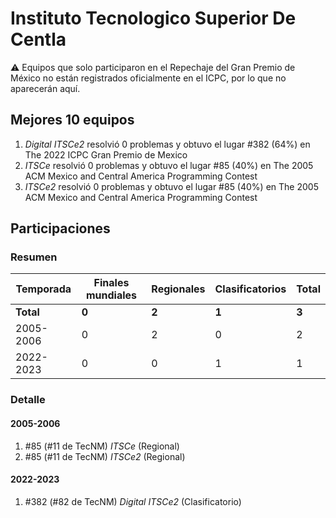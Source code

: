 # Instituto Tecnologico Superior De Centla

:warning: Equipos que solo participaron en el Repechaje del Gran Premio de México no están registrados oficialmente en el ICPC, por lo que no aparecerán aquí.

## Mejores 10 equipos

1. _Digital ITSCe2_ resolvió 0 problemas y obtuvo el lugar #382 (64%) en The 2022 ICPC Gran Premio de Mexico
1. _ITSCe_ resolvió 0 problemas y obtuvo el lugar #85 (40%) en The 2005 ACM Mexico and Central America Programming Contest
1. _ITSCe2_ resolvió 0 problemas y obtuvo el lugar #85 (40%) en The 2005 ACM Mexico and Central America Programming Contest

## Participaciones

### Resumen

| Temporada | Finales mundiales | Regionales | Clasificatorios | Total |
| --- | --- | --- | --- | --- |
| **Total** | **0** | **2** | **1** | **3** |
| 2005-2006 | 0 | 2 | 0 | 2 |
| 2022-2023 | 0 | 0 | 1 | 1 |

### Detalle

#### 2005-2006

1. #85 (#11 de TecNM) _ITSCe_ (Regional)
1. #85 (#11 de TecNM) _ITSCe2_ (Regional)

#### 2022-2023

1. #382 (#82 de TecNM) _Digital ITSCe2_ (Clasificatorio)




